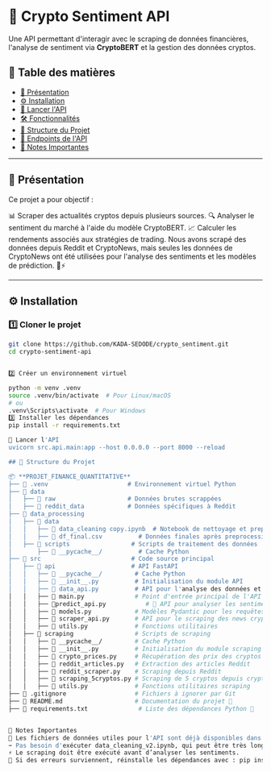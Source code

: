 # 🚀 Crypto Sentiment API

Une API permettant d'interagir avec le scraping de données financières, l'analyse de sentiment via **CryptoBERT** et la gestion des données cryptos.

## 📖 Table des matières
- [📌 Présentation](#-présentation)
- [⚙️ Installation](#%EF%B8%8F-installation)
- [🚀 Lancer l'API](#-lancer-lapi)
- [🛠️ Fonctionnalités](#%EF%B8%8F-fonctionnalités)
- [📂 Structure du Projet](#-structure-du-projet)
- [📡 Endpoints de l'API](#-endpoints-de-lapi)
- [📌 Notes Importantes](#-notes-importantes)

---

## 📌 Présentation

Ce projet a pour objectif :

📊 Scraper des actualités cryptos depuis plusieurs sources.
🔍 Analyser le sentiment du marché à l'aide du modèle CryptoBERT.
📈 Calculer les rendements associés aux stratégies de trading.
Nous avons scrapé des données depuis Reddit et CryptoNews, mais seules les données de CryptoNews ont été utilisées pour l'analyse des sentiments et les modèles de prédiction. 📰⚡

---

## ⚙️ Installation

### 1️⃣ **Cloner le projet**
```bash
git clone https://github.com/KADA-SEDODE/crypto_sentiment.git
cd crypto-sentiment-api


2️⃣ Créer un environnement virtuel

python -m venv .venv
source .venv/bin/activate  # Pour Linux/macOS
# ou
.venv\Scripts\activate  # Pour Windows
3️⃣ Installer les dépendances
pip install -r requirements.txt

🚀 Lancer l'API
uvicorn src.api.main:app --host 0.0.0.0 --port 8000 --reload

## 📂 Structure du Projet

📦 **PROJET_FINANCE_QUANTITATIVE**
├── 📂 .venv                      # Environnement virtuel Python
├── 📂 data
│   ├── 📂 raw                    # Données brutes scrappées
│   ├── 📂 reddit_data            # Données spécifiques à Reddit
├── 📂 data_processing
│   ├── 📂 data
│   │   ├── 📄 data_cleaning copy.ipynb  # Notebook de nettoyage et preprocessing
│   │   ├── 📄 df_final.csv          # Données finales après preprocessing
│   ├── 📂 scripts                 # Scripts de traitement des données
│       ├── 📂 __pycache__/          # Cache Python
├── 📂 src                         # Code source principal
│   ├── 📂 api                     # API FastAPI
│   │   ├── 📂 __pycache__/         # Cache Python
│   │   ├── 📄 __init__.py          # Initialisation du module API
│   │   ├── 📄 data_api.py          # API pour l'analyse des données et des sentiments
│   │   ├── 📄 main.py              # Point d'entrée principal de l'API
│   │   ├── 📄predict_api.py           # 🤖 API pour analyser les sentiments avec CryptoBERT
│   │   ├── 📄 models.py            # Modèles Pydantic pour les requêtes/réponses
│   │   ├── 📄 scraper_api.py       # API pour le scraping des news cryptos
│   │   ├── 📄 utils.py             # Fonctions utilitaires
│   ├── 📂 scraping                 # Scripts de scraping
│   │   ├── 📂 __pycache__/         # Cache Python
│   │   ├── 📄 __init__.py          # Initialisation du module scraping
│   │   ├── 📄 crypto_prices.py     # Récupération des prix des cryptos
│   │   ├── 📄 reddit_articles.py   # Extraction des articles Reddit
│   │   ├── 📄 reddit_scraper.py    # Scraping depuis Reddit
│   │   ├── 📄 scraping_5cryptos.py # Scraping de 5 cryptos depuis crypto.news
│   │   ├── 📄 utils.py             # Fonctions utilitaires scraping
├── 📄 .gitignore                   # Fichiers à ignorer par Git
├── 📄 README.md                    # Documentation du projet 📖
├── 📄 requirements.txt              # Liste des dépendances Python 📜


📌 Notes Importantes
📁 Les fichiers de données utiles pour l'API sont déjà disponibles dans data/raw/ ✅
➡️ Pas besoin d'exécuter data_cleaning_v2.ipynb, qui peut être très long ! ⚠️
⚡ Le scraping doit être exécuté avant d’analyser les sentiments.
🔄 Si des erreurs surviennent, réinstalle les dépendances avec : pip install -r requirements.txt
